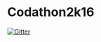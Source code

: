 # Codathon2k16

[![Gitter](https://badges.gitter.im/AlwinHughes/Codathon2k16.svg)](https://gitter.im/AlwinHughes/Codathon2k16?utm_source=badge&utm_medium=badge&utm_campaign=pr-badge&utm_content=badge)